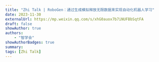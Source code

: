 ```yaml
---
title: "Zhi Talk | RoboGen：通过生成模拟释放无限数据来实现自动化机器人学习"
date: 2023-11-30
externalUrl: https://mp.weixin.qq.com/s/xhG0auox7b7iNUFBbSqtFA
draft: false
showAuthor: true
authors:
    - "智学会"
showAuthorBadges: true
summary: 
tags: [Zhi Talk]
---
```

